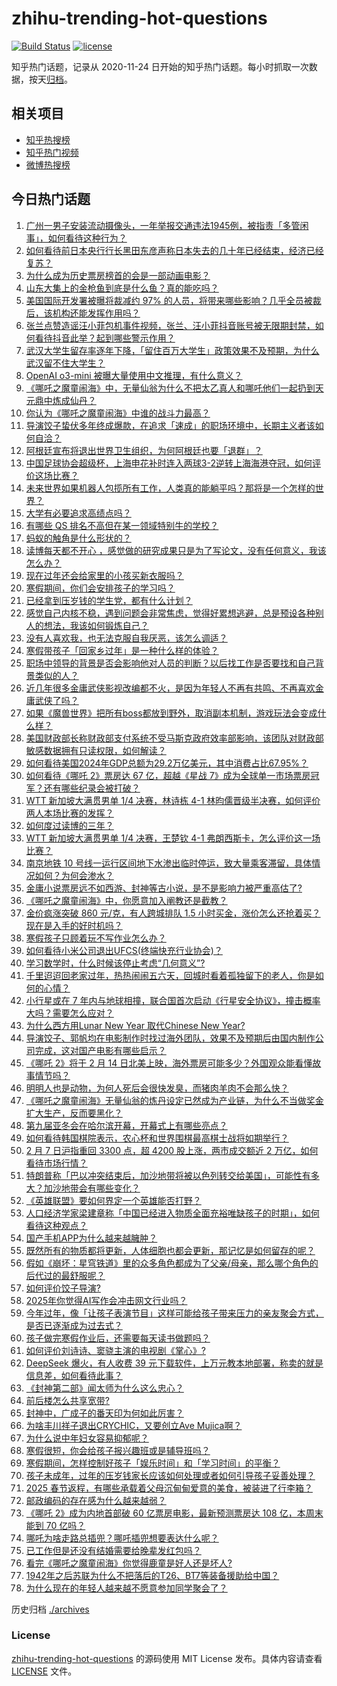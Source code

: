 # zhihu-trending-hot-questions

[![Build Status](https://github.com/justjavac/zhihu-trending-hot-questions/workflows/ci/badge.svg?branch=master)](https://github.com/justjavac/zhihu-trending-hot-questions/actions)
[![license](https://img.shields.io/github/license/justjavac/zhihu-trending-hot-questions)](https://github.com/justjavac/zhihu-trending-hot-questions/blob/master/LICENSE)

知乎热门话题，记录从 2020-11-24
日开始的知乎热门话题。每小时抓取一次数据，按天[归档](./archives)。

## 相关项目

- [知乎热搜榜](https://github.com/justjavac/zhihu-trending-top-search)
- [知乎热门视频](https://github.com/justjavac/zhihu-trending-hot-video)
- [微博热搜榜](https://github.com/justjavac/weibo-trending-hot-search)

## 今日热门话题

<!-- BEGIN -->
<!-- 最后更新时间 Sat Feb 08 2025 13:16:38 GMT+0800 (China Standard Time) -->

1. [广州一男子安装流动摄像头，一年举报交通违法1945例，被指责「多管闲事」，如何看待这种行为？](https://www.zhihu.com/question/11528722329)
1. [如何看待前日本央行行长黑田东彦声称日本失去的几十年已经结束，经济已经复苏？](https://www.zhihu.com/question/11507172834)
1. [为什么成为历史票房榜首的会是一部动画电影？](https://www.zhihu.com/question/11448157018)
1. [山东大集上的金枪鱼到底是什么鱼？真的能吃吗？](https://www.zhihu.com/question/10718882798)
1. [美国国际开发署被曝将裁减约 97% 的人员，将带来哪些影响？几乎全员被裁后，该机构还能发挥作用吗？](https://www.zhihu.com/question/11553359173)
1. [张兰点赞造谣汪小菲包机事件视频，张兰、汪小菲抖音账号被无限期封禁，如何看待抖音此举？起到哪些警示作用？](https://www.zhihu.com/question/11611949773)
1. [武汉大学生留存率逐年下降，「留住百万大学生」政策效果不及预期，为什么武汉留不住大学生？](https://www.zhihu.com/question/11430521880)
1. [OpenAI o3-mini 被曝大量使用中文推理，有什么意义？](https://www.zhihu.com/question/11319415340)
1. [《哪吒之魔童闹海》中，无量仙翁为什么不把太乙真人和哪吒他们一起扔到天元鼎中炼成仙丹？](https://www.zhihu.com/question/11208361733)
1. [你认为《哪吒之魔童闹海》中谁的战斗力最高？](https://www.zhihu.com/question/11352217446)
1. [导演饺子蛰伏多年终成爆款，在追求「速成」的职场环境中，长期主义者该如何自洽？](https://www.zhihu.com/question/11438783121)
1. [阿根廷宣布将退出世界卫生组织，为何阿根廷也要「退群」？](https://www.zhihu.com/question/11403843615)
1. [中国足球协会超级杯，上海申花补时连入两球3-2逆转上海海港夺冠，如何评价这场比赛？](https://www.zhihu.com/question/11567033515)
1. [未来世界如果机器人包揽所有工作，人类真的能躺平吗？那将是一个怎样的世界？](https://www.zhihu.com/question/11422907166)
1. [大学有必要追求高绩点吗？](https://www.zhihu.com/question/11026266855)
1. [有哪些 QS 排名不高但在某一领域特别牛的学校？](https://www.zhihu.com/question/11054713983)
1. [蚂蚁的触角是什么形状的？](https://www.zhihu.com/question/10902673205)
1. [读博每天都不开心 ，感觉做的研究成果只是为了写论文，没有任何意义，我该怎么办？](https://www.zhihu.com/question/1136011977)
1. [现在过年还会给家里的小孩买新衣服吗？](https://www.zhihu.com/question/10397452248)
1. [寒假期间，你们会安排孩子的学习吗？](https://www.zhihu.com/question/9968835996)
1. [已经拿到压岁钱的学生党，都有什么计划？](https://www.zhihu.com/question/11561659720)
1. [感觉自己内核不稳，遇到问题会非常焦虑，觉得好累想逃避，总是预设各种别人的想法，我该如何锻炼自己？](https://www.zhihu.com/question/9783638145)
1. [没有人喜欢我，也无法克服自我厌恶，该怎么调适？](https://www.zhihu.com/question/9784167510)
1. [寒假带孩子「回家乡过年」是一种什么样的体验？](https://www.zhihu.com/question/9723163613)
1. [职场中领导的背景是否会影响他对人员的判断？以后找工作是否要找和自己背景类似的人？](https://www.zhihu.com/question/9233977530)
1. [近几年很多金庸武侠影视改编都不火，是因为年轻人不再有共鸣、不再喜欢金庸武侠了吗？](https://www.zhihu.com/question/11425325399)
1. [如果《魔兽世界》把所有boss都放到野外，取消副本机制，游戏玩法会变成什么样？](https://www.zhihu.com/question/4644458985)
1. [美国财政部长称财政部支付系统不受马斯克政府效率部影响，该团队对财政部敏感数据拥有只读权限，如何解读？](https://www.zhihu.com/question/11410742541)
1. [如何看待美国2024年GDP总额为29.2万亿美元，其中消费占比67.95%？](https://www.zhihu.com/question/11469539610)
1. [如何看待《哪吒 2》票房达 67 亿，超越《星战 7》成为全球单一市场票房冠军？还有哪些纪录会被打破？](https://www.zhihu.com/question/11564229113)
1. [WTT 新加坡大满贯男单 1/4 决赛，林诗栋 4-1 林昀儒晋级半决赛，如何评价两人本场比赛的发挥？](https://www.zhihu.com/question/11563373305)
1. [如何度过读博的三年？](https://www.zhihu.com/question/10944200257)
1. [WTT 新加坡大满贯男单 1/4 决赛，王楚钦 4-1 弗朗西斯卡，怎么评价这一场比赛？](https://www.zhihu.com/question/11560333307)
1. [南京地铁 10 号线一运行区间地下水渗出临时停运，致大量乘客滞留，具体情况如何？为何会渗水？](https://www.zhihu.com/question/11408603254)
1. [金庸小说票房远不如西游、封神等古小说，是不是影响力被严重高估了?](https://www.zhihu.com/question/10945579140)
1. [《哪吒之魔童闹海》中，你愿意加入阐教还是截教？](https://www.zhihu.com/question/11502052393)
1. [金价疯涨突破 860 元/克，有人跨城排队 1.5 小时买金，涨价怎么还抢着买？现在是入手的好时机吗？](https://www.zhihu.com/question/11439167955)
1. [寒假孩子只顾着玩不写作业怎么办？](https://www.zhihu.com/question/9941871747)
1. [如何看待小米公司退出UFCS(终端快充行业协会)？](https://www.zhihu.com/question/11483419102)
1. [学习数学时，什么时候该停止考虑“几何意义”?](https://www.zhihu.com/question/764950880)
1. [千里迢迢回老家过年，热热闹闹五六天，回城时看着孤独留下的老人，你是如何的心情？](https://www.zhihu.com/question/11263333799)
1. [小行星或在 7 年内与地球相撞，联合国首次启动《行星安全协议》，撞击概率大吗？需要怎么应对？](https://www.zhihu.com/question/11504893195)
1. [为什么西方用Lunar New Year 取代Chinese New Year?](https://www.zhihu.com/question/11047706645)
1. [导演饺子、郭帆均在电影制作时找过海外团队，效果不及预期后由国内制作公司完成，这对国产电影有哪些启示？](https://www.zhihu.com/question/11431618323)
1. [《哪吒 2》将于 2 月 14 日北美上映，海外票房可能多少？外国观众能看懂故事情节吗？](https://www.zhihu.com/question/11502569565)
1. [明明人也是动物，为何人死后会很快发臭，而猪肉羊肉不会那么快？](https://www.zhihu.com/question/11283823014)
1. [《哪吒之魔童闹海》无量仙翁的炼丹设定已然成为产业链，为什么不当做奖金扩大生产，反而要黑化？](https://www.zhihu.com/question/11144474861)
1. [第九届亚冬会在哈尔滨开幕，开幕式上有哪些亮点？](https://www.zhihu.com/question/11501614595)
1. [如何看待韩国棋院表示，农心杯和世界围棋最高棋士战将如期举行？](https://www.zhihu.com/question/11540018777)
1. [2 月 7 日沪指重回 3300 点，超 4200 股上涨，两市成交额近 2 万亿，如何看待市场行情？](https://www.zhihu.com/question/11502489443)
1. [特朗普称「巴以冲突结束后，加沙地带将被以色列转交给美国」，可能性有多大？加沙地带会有哪些变化？](https://www.zhihu.com/question/11462700540)
1. [《英雄联盟》要如何界定一个英雄能否打野？](https://www.zhihu.com/question/516683074)
1. [人口经济学家梁建章称「中国已经进入物质全面充裕唯缺孩子的时期」，如何看待这种观点？](https://www.zhihu.com/question/11335085556)
1. [国产手机APP为什么越来越臃肿？](https://www.zhihu.com/question/11380637888)
1. [既然所有的物质都将更新，人体细胞也都会更新，那记忆是如何留存的呢？](https://www.zhihu.com/question/10270688049)
1. [假如《崩坏：星穹铁道》里的众多角色都成为了父亲/母亲，那么哪个角色的后代过的最舒服呢？](https://www.zhihu.com/question/11349428924)
1. [如何评价饺子导演?](https://www.zhihu.com/question/11387845955)
1. [2025年你觉得AI写作会冲击网文行业吗？](https://www.zhihu.com/question/11320815122)
1. [今年过年，像「让孩子表演节目」这样可能给孩子带来压力的亲友聚会方式，是否已逐渐成为过去式？](https://www.zhihu.com/question/10376269920)
1. [孩子做完寒假作业后，还需要每天读书做题吗？](https://www.zhihu.com/question/9642826108)
1. [如何评价刘诗诗、窦骁主演的电视剧《掌心》?](https://www.zhihu.com/question/11326894198)
1. [DeepSeek 爆火，有人收费 39 元下载软件，上万元教本地部署，称卖的就是信息差，如何看待此事？](https://www.zhihu.com/question/11503671722)
1. [《封神第二部》闻太师为什么这么忠心？](https://www.zhihu.com/question/10817438509)
1. [前后楼怎么共享宽带?](https://www.zhihu.com/question/6675233083)
1. [封神中，广成子的番天印为何如此厉害？](https://www.zhihu.com/question/639707713)
1. [为啥丰川祥子退出CRYCHIC，又要创立Ave Mujica啊？](https://www.zhihu.com/question/4229028404)
1. [为什么说中年妇女容易抑郁呢？](https://www.zhihu.com/question/8667161923)
1. [寒假很短，你会给孩子报兴趣班或是辅导班吗？](https://www.zhihu.com/question/9895937039)
1. [寒假期间，怎样控制好孩子「娱乐时间」和「学习时间」的平衡？](https://www.zhihu.com/question/9611493824)
1. [孩子未成年，过年的压岁钱家长应该如何处理或者如何引导孩子妥善处理？](https://www.zhihu.com/question/10155100209)
1. [2025 春节返程，有哪些承载着父母沉甸甸爱意的美食，被装进了行李箱？](https://www.zhihu.com/question/11015322920)
1. [邮政编码的存在感为什么越来越弱？](https://www.zhihu.com/question/780990391)
1. [《哪吒 2》成为内地首部破 60 亿票房电影，最新预测票房达 108 亿，本周末能到 70 亿吗？](https://www.zhihu.com/question/11448930364)
1. [哪吒为啥走路总插兜？哪吒插兜想要表达什么呢？](https://www.zhihu.com/question/11400950457)
1. [已工作但是还没有结婚需要给晚辈发红包吗？](https://www.zhihu.com/question/11031816428)
1. [看完《哪吒之魔童闹海》你觉得鹿童是好人还是坏人?](https://www.zhihu.com/question/11353177755)
1. [1942年之后苏联为什么不把落后的T26、BT7等装备援助给中国？](https://www.zhihu.com/question/11312365589)
1. [为什么现在的年轻人越来越不愿意参加同学聚会了？](https://www.zhihu.com/question/11381502500)

<!-- END -->

历史归档 [./archives](./archives)

### License

[zhihu-trending-hot-questions](https://github.com/justjavac/zhihu-trending-hot-questions)
的源码使用 MIT License 发布。具体内容请查看 [LICENSE](./LICENSE) 文件。

